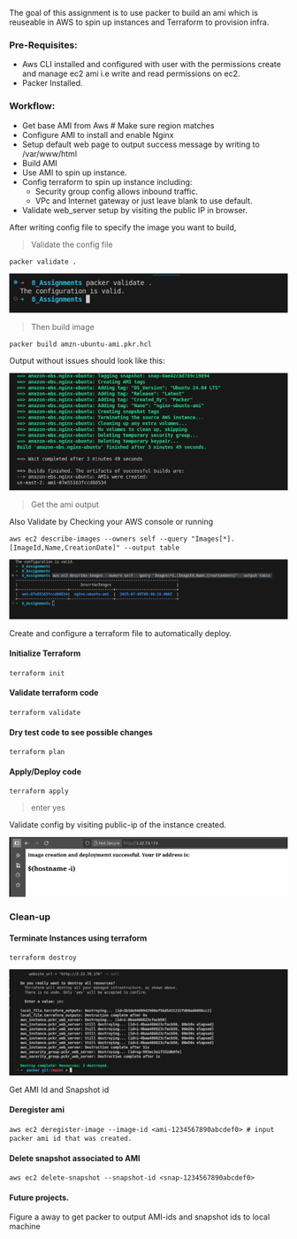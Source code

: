 The goal of this assignment is to use packer to build an ami which is reuseable in AWS to spin up instances and Terraform to provision infra.

### Pre-Requisites:
  - Aws CLI installed and configured with user with the permissions create and manage ec2 ami i.e write and read permissions on ec2.
  - Packer Installed.

### Workflow:
  - Get base AMI from Aws # Make sure region matches
  - Configure AMI to install and enable Nginx
  - Setup default web page to output success message by writing to /var/www/html
  - Build AMI
  - Use AMI to spin up instance.
  - Config terraform to spin up instance including:
    - Security group config allows inbound traffic.
    - VPc and Internet gateway or just leave blank to use default.
  - Validate web_server setup by visiting the public IP in browser.

After writing config file to specify the image you want to build,

> Validate the config file

    packer validate .


![packer_validate](images/pck_validate.png)


> Then build image

    packer build amzn-ubuntu-ami.pkr.hcl

Output without issues should look like this:


![pckr_build](images/pckr_build.png)


> Get the ami output

Also Validate by Checking your AWS console or running

    aws ec2 describe-images --owners self --query "Images[*].[ImageId,Name,CreationDate]" --output table


  ![Aws_val](images/aws_val_1.png)


Create and configure a terraform file to automatically deploy.

#### Initialize Terraform
  
    terraform init

#### Validate terraform code
  
    terraform validate
  
#### Dry test code to see possible changes
  
    terraform plan

#### Apply/Deploy code 
  
    terraform apply
  > enter yes

Validate config by visiting public-ip of the instance created.


![alt text](images/web_page_val.png)


### Clean-up

#### Terminate Instances using terraform

    terraform destroy
  
  
![alt text](images/ip_val.png)


Get AMI Id and Snapshot id

#### Deregister ami 

    aws ec2 deregister-image --image-id <ami-1234567890abcdef0> # input packer ami id that was created.

#### Delete snapshot associated to AMI
    aws ec2 delete-snapshot --snapshot-id <snap-1234567890abcdef0>

#### Future projects.
Figure a away to get packer to output AMI-ids and snapshot ids to local machine